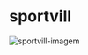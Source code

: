 # sportvill

![sportvill-imagem](https://user-images.githubusercontent.com/37316637/41267495-1543d1b0-6dd2-11e8-86ac-f3efeb562cb1.jpg)
